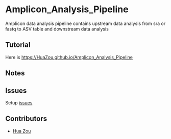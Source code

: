 # Amplicon_Analysis_Pipeline

Amplicon data analysis pipeline contains upstream data analysis from sra or fastq to ASV table and downstream data analysis

## Tutorial

Here is https://HuaZou.github.io/Amplicon_Analysis_Pipeline

## Notes

## Issues

Setup [issues](https://github.com/HuaZou/Amplicon_Analysis_Pipeline/issues)

## Contributors

+ [Hua Zou](zouhua1@outlook.com)

